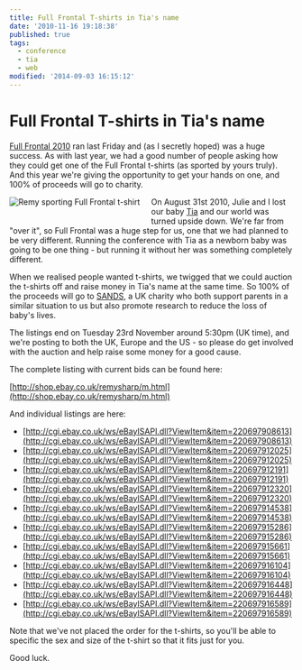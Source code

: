 ```yaml
---
title: Full Frontal T-shirts in Tia's name
date: '2010-11-16 19:18:38'
published: true
tags:
  - conference
  - tia
  - web
modified: '2014-09-03 16:15:12'
---
```

# Full Frontal T-shirts in Tia's name

[Full Frontal 2010](http://2010.full-frontal.org) ran last Friday and (as I secretly hoped) was a huge success. As with last year, we had a good number of people asking how they could get one of the Full Frontal t-shirts (as sported by yours truly). And this year we're giving the opportunity to get your hands on one, and 100% of proceeds will go to charity.

<!--more-->

<img src="/images/ff-tee.jpg" style="float:left; margin-right: 20px; margin-bottom: 20px;" alt="Remy sporting Full Frontal t-shirt" />On August 31st 2010, Julie and I lost our baby [Tia](http://remysharp.com/tia/letter/) and our world was turned upside down. We're far from "over it", so Full Frontal was a huge step for us, one that we had planned to be very different. Running the conference with Tia as a newborn baby was going to be one thing - but running it without her was something completely different.

When we realised people wanted t-shirts, we twigged that we could auction the t-shirts off and raise money in Tia's name at the same time. So 100% of the proceeds will go to [SANDS](http://www.uk-sands.org/), a UK charity who both support parents in a similar situation to us but also promote research to reduce the loss of baby's lives.

The listings end on Tuesday 23rd November around 5:30pm (UK time), and we're posting to both the UK, Europe and the US - so please do get involved with the auction and help raise some money for a good cause.

The complete listing with current bids can be found here:

[http://shop.ebay.co.uk/remysharp/m.html](http://shop.ebay.co.uk/remysharp/m.html)

And individual listings are here:

* [http://cgi.ebay.co.uk/ws/eBayISAPI.dll?ViewItem&item=220697908613](http://cgi.ebay.co.uk/ws/eBayISAPI.dll?ViewItem&item=220697908613)
* [http://cgi.ebay.co.uk/ws/eBayISAPI.dll?ViewItem&item=220697912025](http://cgi.ebay.co.uk/ws/eBayISAPI.dll?ViewItem&item=220697912025)
* [http://cgi.ebay.co.uk/ws/eBayISAPI.dll?ViewItem&item=220697912191](http://cgi.ebay.co.uk/ws/eBayISAPI.dll?ViewItem&item=220697912191)
* [http://cgi.ebay.co.uk/ws/eBayISAPI.dll?ViewItem&item=220697912320](http://cgi.ebay.co.uk/ws/eBayISAPI.dll?ViewItem&item=220697912320)
* [http://cgi.ebay.co.uk/ws/eBayISAPI.dll?ViewItem&item=220697914538](http://cgi.ebay.co.uk/ws/eBayISAPI.dll?ViewItem&item=220697914538)
* [http://cgi.ebay.co.uk/ws/eBayISAPI.dll?ViewItem&item=220697915286](http://cgi.ebay.co.uk/ws/eBayISAPI.dll?ViewItem&item=220697915286)
* [http://cgi.ebay.co.uk/ws/eBayISAPI.dll?ViewItem&item=220697915661](http://cgi.ebay.co.uk/ws/eBayISAPI.dll?ViewItem&item=220697915661)
* [http://cgi.ebay.co.uk/ws/eBayISAPI.dll?ViewItem&item=220697916104](http://cgi.ebay.co.uk/ws/eBayISAPI.dll?ViewItem&item=220697916104)
* [http://cgi.ebay.co.uk/ws/eBayISAPI.dll?ViewItem&item=220697916448](http://cgi.ebay.co.uk/ws/eBayISAPI.dll?ViewItem&item=220697916448)
* [http://cgi.ebay.co.uk/ws/eBayISAPI.dll?ViewItem&item=220697916589](http://cgi.ebay.co.uk/ws/eBayISAPI.dll?ViewItem&item=220697916589)

Note that we've not placed the order for the t-shirts, so you'll be able to specific the sex and size of the t-shirt so that it fits just for you.

Good luck.
